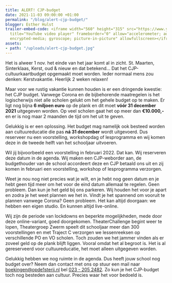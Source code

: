 ```yaml
---
title: ALERT! CJP-budget
date: 2021-11-03 09:00:00 +01:00
permalink: "/blog/alert-cjp-budget/"
blogger: Esther Hulst
trailer-embed-code: <iframe width="560" height="315" src="https://www.youtube.com/embed/yBBwDjk-tAI?controls=0"
  title="YouTube video player" frameborder="0" allow="accelerometer; autoplay; clipboard-write;
  encrypted-media; gyroscope; picture-in-picture" allowfullscreen></iframe>
assets:
- path: "/uploads/alert-cjp-budget.jpg"
---
```


Het is alweer 1 nov. het einde van het jaar komt al in zicht. St. Maarten, Sinterklaas, Kerst, oud & nieuw en dat betekend… Dat het CJP-cultuurkaartbudget opgemaakt moet worden. Ieder normaal mens zou denken: Kerstvakantie. Heerlijk 2 weken relaxen! 

Maar voor we rustig vakantie kunnen houden is er een dringende kwestie: het CJP budget. Vanwege Corona en de bijbehorende maatregelen is het logischerwijs niet alle scholen gelukt om het gehele budget op te maken. Er ligt nog bijna **6 miljoen euro** op de plank en dit moet **vóór 31 december 2021** uitgegeven worden. Op veel scholen gaat het op meer dan **€10.000,-** en er is nog maar 2 maanden de tijd om het uit te geven.

Gelukkig is er een oplossing. Het budget mag namelijk ook besteed worden aan cultuureducatie die pas **ná 31 december** wordt uitgevoerd. Dus reserveer nu een voorstelling, workshopdag of lesprogramma en wij komen deze in de tweede helft van het schooljaar uitvoeren. 

Wil jij bijvoorbeeld een voorstelling in februari 2022. Dat kan. Wij reserveren deze datum in de agenda.  Wij maken een CJP-weborder aan, de budgethouder van de school accordeert deze en CJP betaald ons uit en zij komen in februari een voorstelling, workshop of lesprogramma verzorgen.

Weet je nou nog niet precies wat je wilt, en je hebt nog geen datum en je hebt geen tijd meer om het voor de eind datum allemaal te regelen. Geen probleem. Dan kun je het geld bij ons parkeren. Wij houden het voor je apart en zodra je het weet plannen we het in. Vindt je het spannend om vooruit te plannen vanwege Corona? Geen probleem. Het kan altijd doorgaan: we hebben een eigen studio. En kunnen altijd live-online. 

Wij zijn de periode van lockdowns en beperkte mogelijkheden, mede door deze online-variant, goed doorgekomen. TheaterChallenge begint weer te lopen, Theatergroep Zwerm speelt dit schooljaar meer dan 300 voorstellingen en met Traject C verzorgen we lessenreeksen op verschillende PO en VO scholen. Toch zouden we het jammer vinden als er zoveel geld op de plank blijft liggen. Vooral omdat het al begroot is. Het is al gereserveerd voor cultuureducatie, het moet alleen uitgegeven worden. 

Gelukkig hebben we nog ruimte in de agenda. Dus heeft jouw school nog budget over? Neem dan contact met ons op stuur een mail naar [boekingen@opde1sterij.nl](mailto:boekingen@opde1sterij.nl) bel <a href="tel:+31232052482" title="Bel Op de eerste rij">023 - 205 2482</a>. Zo kun je het CJP-budget toch nog besteden aan cultuur. Precies waar het voor bedoeld is. 
